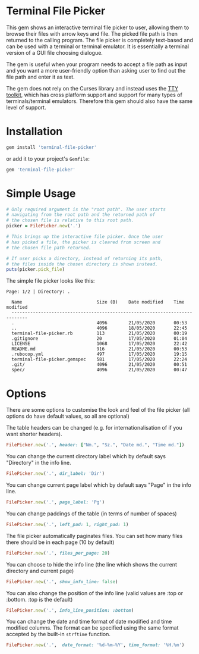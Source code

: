 # Terminal File Picker

This gem shows an interactive terminal file picker to user, allowing them to browse their files with arrow keys and file. The picked file path is then returned to the calling program. The file picker is completely text-based and can be used with a terminal or terminal emulator. It is essentially a terminal version of a GUI file choosing dialogue.

The gem is useful when your program needs to accept a file path as input and you want a more user-friendly option than asking user to find out the file path and enter it as text.

The gem does not rely on the Curses library and instead uses the [TTY toolkit](https://github.com/piotrmurach/tty), which has cross platform support and support for many types of terminals/terminal emulators. Therefore this gem should also have the same level of support.

# Installation

```rb
gem install 'terminal-file-picker'
```

or add it to your project's `Gemfile`:

```rb
gem 'terminal-file-picker'
```

# Simple Usage

```rb
# Only required argument is the "root path". The user starts
# navigating from the root path and the returned path of
# the chosen file is relative to this root path.
picker = FilePicker.new('.')

# This brings up the interactive file picker. Once the user
# has picked a file, the picker is cleared from screen and
# the chosen file path returned.

# If user picks a directory, instead of returning its path,
# the files inside the chosen directory is shown instead.
puts(picker.pick_file)
```

The simple file picker looks like this:

```
Page: 1/2 | Directory: .

  Name                            Size (B)    Date modified    Time modified
  ----------------------------------------------------------------------------
  .                               4096        21/05/2020       00:53
  ..                              4096        18/05/2020       22:45
  terminal-file-picker.rb         113         21/05/2020       00:19
  .gitignore                      20          17/05/2020       01:04
  LICENSE                         1068        17/05/2020       22:42
  README.md                       916         21/05/2020       00:53
  .rubocop.yml                    497         17/05/2020       19:15
  terminal-file-picker.gemspec    581         17/05/2020       22:24
  .git/                           4096        21/05/2020       00:51
  spec/                           4096        21/05/2020       00:47
```

# Options

There are some options to customise the look and feel of the file picker (all options do have default values, so all are optional)

The table headers can be changed (e.g. for internationalisation of if you want shorter headers).
```rb
FilePicker.new('.', header: ["Nm.", "Sz.", "Date md.", "Time md."])
```

You can change the current directory label which by default says "Directory" in the info line.

```rb
FilePicker.new('.', dir_label: 'Dir')
```

You can change current page label which by default says "Page" in the info line.

```rb
FilePicker.new('.', page_label: 'Pg')
```

You can change paddings of the table (in terms of number of spaces)

```rb
FilePicker.new('.', left_pad: 1, right_pad: 1)
```

The file picker automatically paginates files. You can set how many files there should be in each page (10 by default)

```rb
FilePicker.new('.', files_per_page: 20)
```

You can choose to hide the info line (the line which shows the current directory and current page)

```rb
FilePicker.new('.', show_info_line: false)
```

You can also change the position of the info line (valid values are :top or :bottom. :top is the default)

```rb
FilePicker.new('.', info_line_position: :bottom)
```

You can change the date and time format of date modified and time modified columns. The format can be specified using the same format accepted by the built-in `strftime` function.

```rb
FilePicker.new('.',  date_format: '%d-%m-%Y', time_format: '%H.%m')
```
